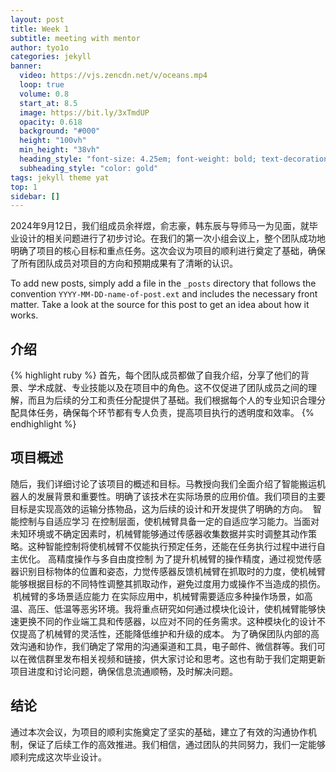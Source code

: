 ```yaml
---
layout: post
title: Week 1
subtitle: meeting with mentor
author: tyo1o
categories: jekyll
banner:
  video: https://vjs.zencdn.net/v/oceans.mp4
  loop: true
  volume: 0.8
  start_at: 8.5
  image: https://bit.ly/3xTmdUP
  opacity: 0.618
  background: "#000"
  height: "100vh"
  min_height: "38vh"
  heading_style: "font-size: 4.25em; font-weight: bold; text-decoration: underline"
  subheading_style: "color: gold"
tags: jekyll theme yat
top: 1
sidebar: []
---
```


2024年9月12日，我们组成员余祥煜，俞志豪，韩东辰与导师马一为见面，就毕业设计的相关问题进行了初步讨论。在我们的第一次小组会议上，整个团队成功地明确了项目的核心目标和重点任务。这次会议为项目的顺利进行奠定了基础，确保了所有团队成员对项目的方向和预期成果有了清晰的认识。

To add new posts, simply add a file in the `_posts` directory that follows the convention `YYYY-MM-DD-name-of-post.ext` and includes the necessary front matter. Take a look at the source for this post to get an idea about how it works.

## 介绍

{% highlight ruby %}
首先，每个团队成员都做了自我介绍，分享了他们的背景、学术成就、专业技能以及在项目中的角色。这不仅促进了团队成员之间的理解，而且为后续的分工和责任分配提供了基础。我们根据每个人的专业知识合理分配具体任务，确保每个环节都有专人负责，提高项目执行的透明度和效率。
{% endhighlight %}

## 项目概述

随后，我们详细讨论了该项目的概述和目标。马教授向我们全面介绍了智能搬运机器人的发展背景和重要性。明确了该技术在实际场景的应用价值。我们项目的主要目标是实现高效的运输分拣物品，这为后续的设计和开发提供了明确的方向。
 智能控制与自适应学习
在控制层面，使机械臂具备一定的自适应学习能力。当面对未知环境或不确定因素时，机械臂能够通过传感器收集数据并实时调整其动作策略。这种智能控制将使机械臂不仅能执行预定任务，还能在任务执行过程中进行自主优化。
高精度操作与多自由度控制
为了提升机械臂的操作精度，通过视觉传感器识别目标物体的位置和姿态，力觉传感器反馈机械臂在抓取时的力度，使机械臂能够根据目标的不同特性调整其抓取动作，避免过度用力或操作不当造成的损伤。
 机械臂的多场景适应能力
在实际应用中，机械臂需要适应多种操作场景，如高温、高压、低温等恶劣环境。我将重点研究如何通过模块化设计，使机械臂能够快速更换不同的作业端工具和传感器，以应对不同的任务需求。这种模块化的设计不仅提高了机械臂的灵活性，还能降低维护和升级的成本。
为了确保团队内部的高效沟通和协作，我们确定了常用的沟通渠道和工具，电子邮件、微信群等。我们可以在微信群里发布相关视频和链接，供大家讨论和思考。这也有助于我们定期更新项目进度和讨论问题，确保信息流通顺畅，及时解决问题。

## 结论

通过本次会议，为项目的顺利实施奠定了坚实的基础，建立了有效的沟通协作机制，保证了后续工作的高效推进。我们相信，通过团队的共同努力，我们一定能够顺利完成这次毕业设计。
